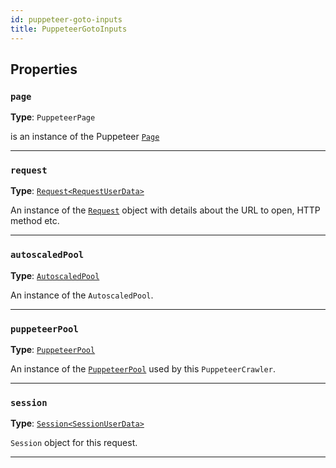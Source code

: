```yaml
---
id: puppeteer-goto-inputs
title: PuppeteerGotoInputs
---
```


<a name="puppeteergotoinputs"></a>

## Properties

### `page`

**Type**: `PuppeteerPage`

is an instance of the Puppeteer [`Page`](https://pptr.dev/#?product=Puppeteer&show=api-class-page)

---

### `request`

**Type**: [`Request<RequestUserData>`](/docs/api/request)

An instance of the [`Request`](/docs/api/request) object with details about the URL to open, HTTP method etc.

---

### `autoscaledPool`

**Type**: [`AutoscaledPool`](/docs/api/autoscaled-pool)

An instance of the `AutoscaledPool`.

---

### `puppeteerPool`

**Type**: [`PuppeteerPool`](/docs/api/puppeteer-pool)

An instance of the [`PuppeteerPool`](/docs/api/puppeteer-pool) used by this `PuppeteerCrawler`.

---

### `session`

**Type**: [`Session<SessionUserData>`](/docs/api/session)

`Session` object for this request.

---
